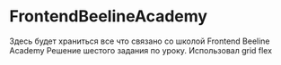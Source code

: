 # FrontendBeelineAcademy
Здесь будет храниться все что связано со школой Frontend Beeline Academy
Решение шестого задания по уроку.
Использовал grid flex
